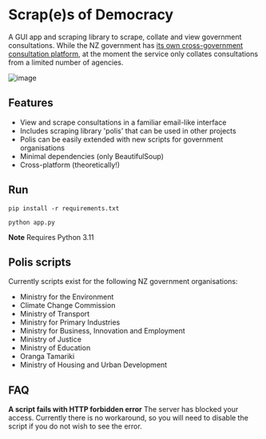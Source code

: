 # Scrap(e)s of Democracy

A GUI app and scraping library to scrape, collate and view government consultations. While the NZ government has [its own cross-government consultation platform](https://www.govt.nz/browse/engaging-with-government/consultations-have-your-say/consultations-listing/?status=Open), at the moment the service only collates consultations from a limited number of agencies.

![image](https://github.com/philippgovernale/Scrapes-of-democracy/assets/16997121/2ce1507a-7da8-46d1-9c75-80ef1bde7e1f)


## Features
* View and scrape consultations in a familiar email-like interface
* Includes scraping library 'polis' that can be used in other projects
* Polis can be easily extended with new scripts for government organisations
* Minimal dependencies (only BeautifulSoup)
* Cross-platform (theoretically!)

## Run
```pip install -r requirements.txt```

```python app.py```

**Note** Requires Python 3.11

## Polis scripts
Currently scripts exist for the following NZ government organisations:
* Ministry for the Environment
* Climate Change Commission
* Ministry of Transport
* Ministry for Primary Industries
* Ministry for Business, Innovation and Employment
* Ministry of Justice
* Ministry of Education
* Oranga Tamariki
* Ministry of Housing and Urban Development

## FAQ

**A script fails with HTTP forbidden error**
The server has blocked your access. Currently there is no workaround, so you will need to disable the script if you do not wish to see the error.
